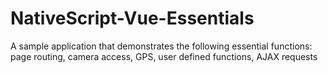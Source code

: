 # NativeScript-Vue-Essentials
A sample application that demonstrates the following essential functions: page routing, camera access, GPS, user defined functions, AJAX requests
